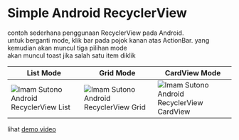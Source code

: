 # Simple Android RecyclerView
contoh sederhana penggunaan RecyclerView pada Android. <br/>
untuk berganti mode, klik bar pada pojok kanan atas ActionBar. yang kemudian akan muncul tiga pilihan mode <br/>
akan muncul toast jika salah satu item diklik

<table>
  <thead>
    <th>List Mode</th>
    <th>Grid Mode</th>
    <th>CardView Mode</th>
  </thead>
  <tbody>
    <tr>
      <td>
        <img src="https://user-images.githubusercontent.com/17371955/32226075-1da58a2c-be7a-11e7-8ae0-45ade00d72c2.jpeg" alt="Imam Sutono Android RecyclerView List" />
      </td>
      <td>
        <img src="https://user-images.githubusercontent.com/17371955/32226071-1d59b066-be7a-11e7-979c-a62a0e37e368.jpeg" alt="Imam Sutono Android RecyclerView Grid" />  
      </td>
      <td>
        <img src="https://user-images.githubusercontent.com/17371955/32226069-1d16e38a-be7a-11e7-8ae4-eda0ed78eb4d.jpeg" alt="Imam Sutono Android RecyclerView CardView" />
      </td>
    </tr>
  </tbody>
</table>

lihat [demo video](http://imamsutono.com/res/imam%20sutono%20-%20android%20recyclerview%20ripple.mp4)
